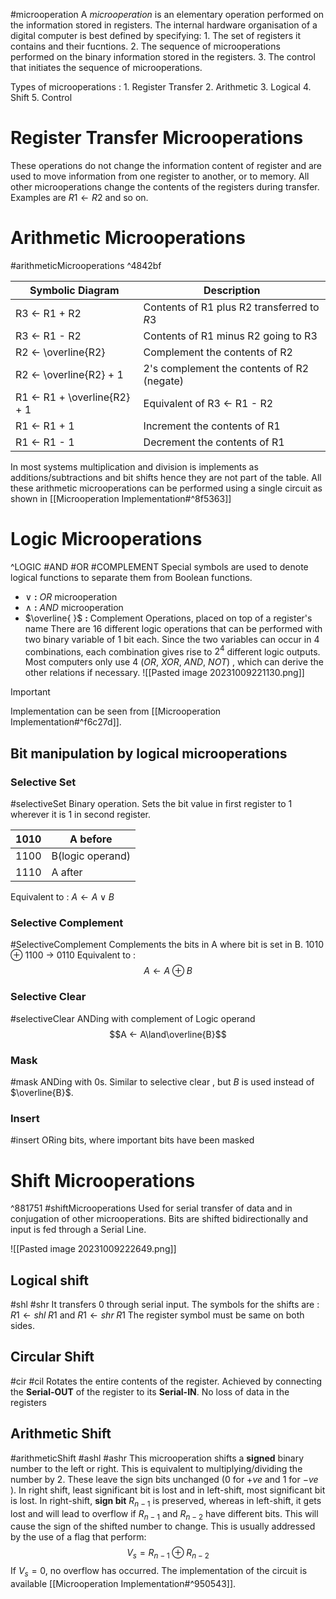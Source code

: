 #microoperation
A *microoperation* is an elementary operation performed on the information stored in registers.
The internal hardware organisation of a digital computer is best defined by specifying: 
	1. The set of registers it contains and their fucntions.
	2. The sequence of microoperations performed on the binary information stored in the registers.
	3. The control that initiates the sequence of microoperations.

Types of microoperations : 
	1. Register Transfer 
	2. Arithmetic
	3. Logical
	4. Shift
	5. Control

# Register Transfer Microoperations
These operations do not change the information content of register and are used to move information from one register to another, or to memory. All other microoperations change the contents of the registers during transfer. Examples are $R1 ← R2$ and so on.
# Arithmetic Microoperations
#arithmeticMicrooperations
^4842bf

| Symbolic Diagram              | Description                                    |
| ----------------------------- | ---------------------------------------------- |
| R3 ← R1 + R2                  | Contents of R1 plus R2 transferred to $R3$ |
| R3 ← R1 - R2                  | Contents of R1 minus R2 going to R3      |
| R2 ← \overline{R2}                      | Complement the contents of R2                |
| R2 ← \overline{R2} + 1                   | 2's complement the contents of R2 (negate)   |
| R1 ← R1 + \overline{R2} + 1               | Equivalent of R3 ← R1 - R2                   |
| R1 ← R1 + 1                   | Increment the contents of R1                 |
| R1 ← R1 - 1                   | Decrement the contents of R1                 |

In most systems multiplication and division is implements as additions/subtractions and bit shifts hence they are not part of the table.
All these arithmetic microoperations can be performed using a single circuit as shown in [[Microoperation Implementation#^8f5363]]

# Logic Microoperations
^LOGIC
#AND #OR #COMPLEMENT
Special symbols are used to denote logical functions to separate them from Boolean functions.
* $\lor$ **:** $OR$ microoperation
* $\land$ **:** $AND$ microoperation
* $\overline{ }$ **:** Complement Operations, placed on top of a register's name
There are 16 different logic operations that can be performed with two binary variable of 1 bit each. Since the two variables can occur in 4 combinations, each combination gives rise to $2^4$ different logic outputs. Most computers only use 4 $(OR$, $XOR$, $AND$, $NOT)$ , which can derive the other relations if necessary. 
![[Pasted image 20231009221130.png]]
>[!important]

Implementation can be seen from [[Microoperation Implementation#^f6c27d]].
## Bit manipulation by logical microoperations
### Selective Set
#selectiveSet
Binary operation. Sets the bit value in first register to 1 wherever it is 1 in second register. 

| 1010 | A before         |
| ---- | ---------------- |
| 1100 | B(logic operand) |
| 1110 | A after          |

Equivalent to : $A ← A\lor B$ 
### Selective Complement
#SelectiveComplement
Complements the bits in A where bit is set in B.
1010 $\oplus$ 1100 → 0110
Equivalent to :  $$A ← A\oplus B$$
### Selective Clear
#selectiveClear
ANDing with complement of Logic operand
$$A ← A\land\overline{B}$$
### Mask 
#mask
ANDing with 0s. Similar to selective clear , but $B$ is used instead of $\overline{B}$.
### Insert
#insert
ORing bits, where important bits have been masked

# Shift Microoperations
^881751
#shiftMicrooperations
Used for serial transfer of data and in conjugation of other microoperations. Bits are shifted bidirectionally and input is fed through a Serial Line. 

![[Pasted image 20231009222649.png]]

## Logical shift
#shl #shr
It transfers 0 through serial input. The symbols for the shifts are :
$R1 ← shl\;R1$
and $R1 ← shr\;R1$
The register symbol must be same on both sides.

## Circular Shift
#cir #cil
Rotates the entire contents of the register. Achieved by connecting the **Serial-OUT** of the register to its **Serial-IN**. No loss of data in the registers

## Arithmetic Shift
#arithmeticShift #ashl #ashr
This microoperation shifts a **signed** binary number to the left or right. This is equivalent to multiplying/dividing the number by 2. These leave the sign bits unchanged (0 for $+ve$ and 1 for $-ve$ ). 
In right shift, least significant bit is lost and in left-shift, most significant bit is lost.
In right-shift, **sign bit** $R_{n-1}$ is preserved, whereas in left-shift, it gets lost and will lead to overflow if $R_{n-1}$ and $R_{n-2}$ have different bits. This will cause the sign of the shifted number to change. This is usually addressed by the use of a flag that perform: $$V_{s} = R_{n-1}\oplus R_{n-2}$$
If $V_{s}=0$, no overflow has occurred.
The implementation of the circuit is available [[Microoperation Implementation#^950543]].

